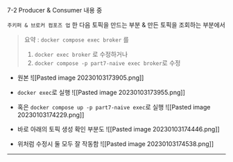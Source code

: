 7-2 Producer & Consumer 내용 중

`주키퍼 & 브로커 컴포즈 업` 한 다음 토픽을 만드는 부분 & 만든 토픽을 조회하는 부분에서

> 요약 : `docker compose exec broker` 를
> 1. `docker exec broker` 로 수정하거나
> 2. `docker compose -p part7-naive exec broker`로 수정

- 원본
![[Pasted image 20230103173905.png]]

- `docker exec`로 실행
![[Pasted image 20230103173955.png]]

- 혹은 `docker compose up -p part7-naive exec`로 실행
 ![[Pasted image 20230103174229.png]]

- 바로 아래의 토픽 생성 확인 부분도
![[Pasted image 20230103174446.png]]

- 위처럼 수정시 둘 모두 잘 작동함
![[Pasted image 20230103174538.png]]

---
